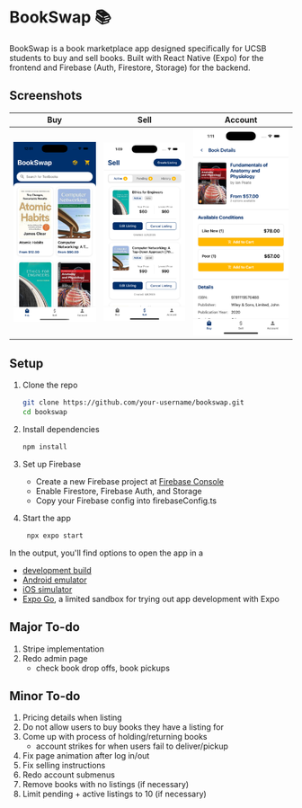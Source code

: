 # BookSwap 📚

BookSwap is a book marketplace app designed specifically for UCSB students to buy and sell books. Built with React Native (Expo) for the frontend and Firebase (Auth, Firestore, Storage) for the backend.

## Screenshots

| Buy | Sell | Account |
|------|--------------|---------------------|
| ![Buy Screen](./assets/screenshots/buy.png) | ![Sell](./assets/screenshots/sell.png) | ![Listing Page](./assets/screenshots/bookListing.png) |

## Setup

1. Clone the repo
   ```bash
   git clone https://github.com/your-username/bookswap.git
   cd bookswap
   ```

2. Install dependencies

   ```bash
   npm install
   ```

3. Set up Firebase
   
   - Create a new Firebase project at [Firebase Console](https://console.firebase.google.com/u/0/)
   - Enable Firestore, Firebase Auth, and Storage
   - Copy your Firebase config into firebaseConfig.ts

5. Start the app

   ```bash
    npx expo start
   ```

In the output, you'll find options to open the app in a

- [development build](https://docs.expo.dev/develop/development-builds/introduction/)
- [Android emulator](https://docs.expo.dev/workflow/android-studio-emulator/)
- [iOS simulator](https://docs.expo.dev/workflow/ios-simulator/)
- [Expo Go](https://expo.dev/go), a limited sandbox for trying out app development with Expo

## Major To-do

1. Stripe implementation
2. Redo admin page
    - check book drop offs, book pickups

## Minor To-do

1. Pricing details when listing
2. Do not allow users to buy books they have a listing for
3. Come up with process of holding/returning books
    - account strikes for when users fail to deliver/pickup
4. Fix page animation after log in/out
5. Fix selling instructions
6. Redo account submenus
7. Remove books with no listings (if necessary)
8. Limit pending + active listings to 10 (if necessary)

